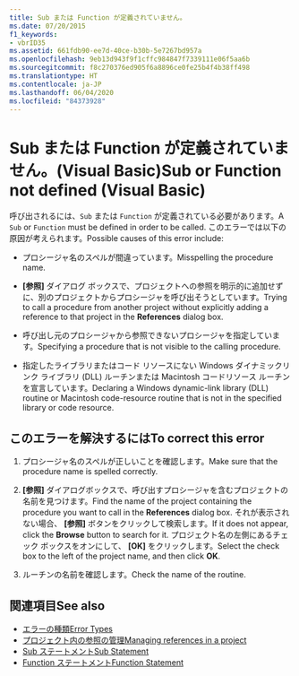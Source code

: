 ```yaml
---
title: Sub または Function が定義されていません。
ms.date: 07/20/2015
f1_keywords:
- vbrID35
ms.assetid: 661fdb90-ee7d-40ce-b30b-5e7267bd957a
ms.openlocfilehash: 9eb13d943f9f1cffc984847f7339111e06f5aa6b
ms.sourcegitcommit: f8c270376ed905f6a8896ce0fe25b4f4b38ff498
ms.translationtype: HT
ms.contentlocale: ja-JP
ms.lasthandoff: 06/04/2020
ms.locfileid: "84373928"
---
```

# <a name="sub-or-function-not-defined-visual-basic"></a><span data-ttu-id="06001-102">Sub または Function が定義されていません。(Visual Basic)</span><span class="sxs-lookup"><span data-stu-id="06001-102">Sub or Function not defined (Visual Basic)</span></span>
<span data-ttu-id="06001-103">呼び出されるには、`Sub` または `Function` が定義されている必要があります。</span><span class="sxs-lookup"><span data-stu-id="06001-103">A `Sub` or `Function` must be defined in order to be called.</span></span> <span data-ttu-id="06001-104">このエラーでは以下の原因が考えられます。</span><span class="sxs-lookup"><span data-stu-id="06001-104">Possible causes of this error include:</span></span>  
  
- <span data-ttu-id="06001-105">プロシージャ名のスペルが間違っています。</span><span class="sxs-lookup"><span data-stu-id="06001-105">Misspelling the procedure name.</span></span>  
  
- <span data-ttu-id="06001-106">**[参照]** ダイアログ ボックスで、プロジェクトへの参照を明示的に追加せずに、別のプロジェクトからプロシージャを呼び出そうとしています。</span><span class="sxs-lookup"><span data-stu-id="06001-106">Trying to call a procedure from another project without explicitly adding a reference to that project in the **References** dialog box.</span></span>  
  
- <span data-ttu-id="06001-107">呼び出し元のプロシージャから参照できないプロシージャを指定しています。</span><span class="sxs-lookup"><span data-stu-id="06001-107">Specifying a procedure that is not visible to the calling procedure.</span></span>  
  
- <span data-ttu-id="06001-108">指定したライブラリまたはコード リソースにない Windows ダイナミックリンク ライブラリ (DLL) ルーチンまたは Macintosh コードリソース ルーチンを宣言しています。</span><span class="sxs-lookup"><span data-stu-id="06001-108">Declaring a Windows dynamic-link library (DLL) routine or Macintosh code-resource routine that is not in the specified library or code resource.</span></span>  
  
## <a name="to-correct-this-error"></a><span data-ttu-id="06001-109">このエラーを解決するには</span><span class="sxs-lookup"><span data-stu-id="06001-109">To correct this error</span></span>  
  
1. <span data-ttu-id="06001-110">プロシージャ名のスペルが正しいことを確認します。</span><span class="sxs-lookup"><span data-stu-id="06001-110">Make sure that the procedure name is spelled correctly.</span></span>  
  
2. <span data-ttu-id="06001-111">**[参照]** ダイアログボックスで、呼び出すプロシージャを含むプロジェクトの名前を見つけます。</span><span class="sxs-lookup"><span data-stu-id="06001-111">Find the name of the project containing the procedure you want to call in the **References** dialog box.</span></span> <span data-ttu-id="06001-112">それが表示されない場合、 **[参照]** ボタンをクリックして検索します。</span><span class="sxs-lookup"><span data-stu-id="06001-112">If it does not appear, click the **Browse** button to search for it.</span></span> <span data-ttu-id="06001-113">プロジェクト名の左側にあるチェック ボックスをオンにして、 **[OK]** をクリックします。</span><span class="sxs-lookup"><span data-stu-id="06001-113">Select the check box to the left of the project name, and then click **OK**.</span></span>  
  
3. <span data-ttu-id="06001-114">ルーチンの名前を確認します。</span><span class="sxs-lookup"><span data-stu-id="06001-114">Check the name of the routine.</span></span>  
  
## <a name="see-also"></a><span data-ttu-id="06001-115">関連項目</span><span class="sxs-lookup"><span data-stu-id="06001-115">See also</span></span>

- [<span data-ttu-id="06001-116">エラーの種類</span><span class="sxs-lookup"><span data-stu-id="06001-116">Error Types</span></span>](../../programming-guide/language-features/error-types.md)
- [<span data-ttu-id="06001-117">プロジェクト内の参照の管理</span><span class="sxs-lookup"><span data-stu-id="06001-117">Managing references in a project</span></span>](/visualstudio/ide/managing-references-in-a-project)
- [<span data-ttu-id="06001-118">Sub ステートメント</span><span class="sxs-lookup"><span data-stu-id="06001-118">Sub Statement</span></span>](../statements/sub-statement.md)
- [<span data-ttu-id="06001-119">Function ステートメント</span><span class="sxs-lookup"><span data-stu-id="06001-119">Function Statement</span></span>](../statements/function-statement.md)
